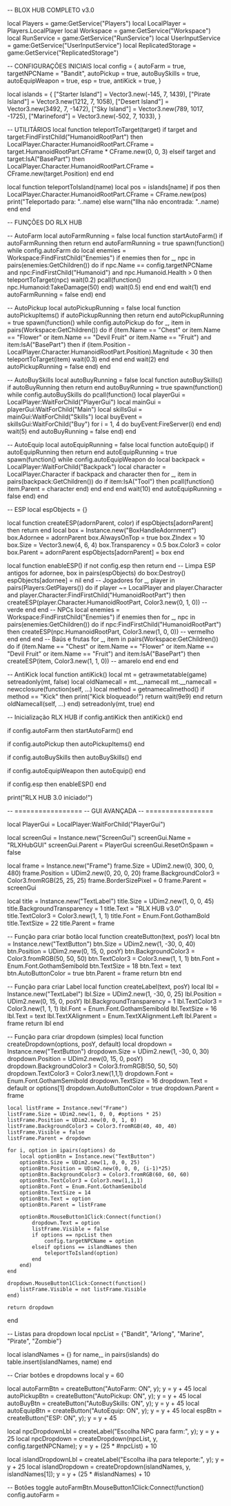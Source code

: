 -- BLOX HUB COMPLETO v3.0

local Players = game:GetService("Players")
local LocalPlayer = Players.LocalPlayer
local Workspace = game:GetService("Workspace")
local RunService = game:GetService("RunService")
local UserInputService = game:GetService("UserInputService")
local ReplicatedStorage = game:GetService("ReplicatedStorage")

-- CONFIGURAÇÕES INICIAIS
local config = {
    autoFarm = true,
    targetNPCName = "Bandit",
    autoPickup = true,
    autoBuySkills = true,
    autoEquipWeapon = true,
    esp = true,
    antiKick = true,
}

local islands = {
    ["Starter Island"] = Vector3.new(-145, 7, 1439),
    ["Pirate Island"] = Vector3.new(1212, 7, 1058),
    ["Desert Island"] = Vector3.new(3492, 7, -1472),
    ["Sky Island"] = Vector3.new(789, 1017, -1725),
    ["Marineford"] = Vector3.new(-502, 7, 1033),
}

-- UTILITÁRIOS
local function teleportToTarget(target)
    if target and target:FindFirstChild("HumanoidRootPart") then
        LocalPlayer.Character.HumanoidRootPart.CFrame = target.HumanoidRootPart.CFrame * CFrame.new(0, 0, 3)
    elseif target and target:IsA("BasePart") then
        LocalPlayer.Character.HumanoidRootPart.CFrame = CFrame.new(target.Position)
    end
end

local function teleportToIsland(name)
    local pos = islands[name]
    if pos then
        LocalPlayer.Character.HumanoidRootPart.CFrame = CFrame.new(pos)
        print("Teleportado para: "..name)
    else
        warn("Ilha não encontrada: "..name)
    end
end

-- FUNÇÕES DO RLX HUB

-- AutoFarm
local autoFarmRunning = false
local function startAutoFarm()
    if autoFarmRunning then return end
    autoFarmRunning = true
    spawn(function()
        while config.autoFarm do
            local enemies = Workspace:FindFirstChild("Enemies")
            if enemies then
                for _, npc in pairs(enemies:GetChildren()) do
                    if npc.Name == config.targetNPCName and npc:FindFirstChild("Humanoid") and npc.Humanoid.Health > 0 then
                        teleportToTarget(npc)
                        wait(0.2)
                        pcall(function()
                            npc.Humanoid:TakeDamage(50)
                        end)
                        wait(0.5)
                    end
                end
            end
            wait(1)
        end
        autoFarmRunning = false
    end)
end

-- AutoPickup
local autoPickupRunning = false
local function autoPickupItems()
    if autoPickupRunning then return end
    autoPickupRunning = true
    spawn(function()
        while config.autoPickup do
            for _, item in pairs(Workspace:GetChildren()) do
                if (item.Name == "Chest" or item.Name == "Flower" or item.Name == "Devil Fruit" or item.Name == "Fruit") and item:IsA("BasePart") then
                    if (item.Position - LocalPlayer.Character.HumanoidRootPart.Position).Magnitude < 30 then
                        teleportToTarget(item)
                        wait(0.3)
                    end
                end
            end
            wait(2)
        end
        autoPickupRunning = false
    end)
end

-- AutoBuySkills
local autoBuyRunning = false
local function autoBuySkills()
    if autoBuyRunning then return end
    autoBuyRunning = true
    spawn(function()
        while config.autoBuySkills do
            pcall(function()
                local playerGui = LocalPlayer:WaitForChild("PlayerGui")
                local mainGui = playerGui:WaitForChild("Main")
                local skillsGui = mainGui:WaitForChild("Skills")
                local buyEvent = skillsGui:WaitForChild("Buy")
                for i = 1, 4 do
                    buyEvent:FireServer(i)
                end
            end)
            wait(5)
        end
        autoBuyRunning = false
    end)
end

-- AutoEquip
local autoEquipRunning = false
local function autoEquip()
    if autoEquipRunning then return end
    autoEquipRunning = true
    spawn(function()
        while config.autoEquipWeapon do
            local backpack = LocalPlayer:WaitForChild("Backpack")
            local character = LocalPlayer.Character
            if backpack and character then
                for _, item in pairs(backpack:GetChildren()) do
                    if item:IsA("Tool") then
                        pcall(function()
                            item.Parent = character
                        end)
                    end
                end
            end
            wait(10)
        end
        autoEquipRunning = false
    end)
end

-- ESP
local espObjects = {}

local function createESP(adornParent, color)
    if espObjects[adornParent] then return end
    local box = Instance.new("BoxHandleAdornment")
    box.Adornee = adornParent
    box.AlwaysOnTop = true
    box.ZIndex = 10
    box.Size = Vector3.new(4, 6, 4)
    box.Transparency = 0.5
    box.Color3 = color
    box.Parent = adornParent
    espObjects[adornParent] = box
end

local function enableESP()
    if not config.esp then return end
    -- Limpa ESP antigos
    for adornee, box in pairs(espObjects) do
        box:Destroy()
        espObjects[adornee] = nil
    end
    -- Jogadores
    for _, player in pairs(Players:GetPlayers()) do
        if player ~= LocalPlayer and player.Character and player.Character:FindFirstChild("HumanoidRootPart") then
            createESP(player.Character.HumanoidRootPart, Color3.new(0, 1, 0)) -- verde
        end
    end
    -- NPCs
    local enemies = Workspace:FindFirstChild("Enemies")
    if enemies then
        for _, npc in pairs(enemies:GetChildren()) do
            if npc:FindFirstChild("HumanoidRootPart") then
                createESP(npc.HumanoidRootPart, Color3.new(1, 0, 0)) -- vermelho
            end
        end
    end
    -- Baús e frutas
    for _, item in pairs(Workspace:GetChildren()) do
        if (item.Name == "Chest" or item.Name == "Flower" or item.Name == "Devil Fruit" or item.Name == "Fruit") and item:IsA("BasePart") then
            createESP(item, Color3.new(1, 1, 0)) -- amarelo
        end
    end
end

-- AntiKick
local function antiKick()
    local mt = getrawmetatable(game)
    setreadonly(mt, false)
    local oldNamecall = mt.__namecall
    mt.__namecall = newcclosure(function(self, ...)
        local method = getnamecallmethod()
        if method == "Kick" then
            print("Kick bloqueado!")
            return wait(9e9)
        end
        return oldNamecall(self, ...)
    end)
    setreadonly(mt, true)
end

-- Inicialização RLX HUB
if config.antiKick then
    antiKick()
end

if config.autoFarm then
    startAutoFarm()
end

if config.autoPickup then
    autoPickupItems()
end

if config.autoBuySkills then
    autoBuySkills()
end

if config.autoEquipWeapon then
    autoEquip()
end

if config.esp then
    enableESP()
end

print("RLX HUB 3.0 iniciado!")

-- =================
-- GUI AVANÇADA
-- =================

local PlayerGui = LocalPlayer:WaitForChild("PlayerGui")

local screenGui = Instance.new("ScreenGui")
screenGui.Name = "RLXHubGUI"
screenGui.Parent = PlayerGui
screenGui.ResetOnSpawn = false

local frame = Instance.new("Frame")
frame.Size = UDim2.new(0, 300, 0, 480)
frame.Position = UDim2.new(0, 20, 0, 20)
frame.BackgroundColor3 = Color3.fromRGB(25, 25, 25)
frame.BorderSizePixel = 0
frame.Parent = screenGui

local title = Instance.new("TextLabel")
title.Size = UDim2.new(1, 0, 0, 45)
title.BackgroundTransparency = 1
title.Text = "RLX HUB v3.0"
title.TextColor3 = Color3.new(1, 1, 1)
title.Font = Enum.Font.GothamBold
title.TextSize = 22
title.Parent = frame

-- Função para criar botão
local function createButton(text, posY)
    local btn = Instance.new("TextButton")
    btn.Size = UDim2.new(1, -30, 0, 40)
    btn.Position = UDim2.new(0, 15, 0, posY)
    btn.BackgroundColor3 = Color3.fromRGB(50, 50, 50)
    btn.TextColor3 = Color3.new(1, 1, 1)
    btn.Font = Enum.Font.GothamSemibold
    btn.TextSize = 18
    btn.Text = text
    btn.AutoButtonColor = true
    btn.Parent = frame
    return btn
end

-- Função para criar Label
local function createLabel(text, posY)
    local lbl = Instance.new("TextLabel")
    lbl.Size = UDim2.new(1, -30, 0, 25)
    lbl.Position = UDim2.new(0, 15, 0, posY)
    lbl.BackgroundTransparency = 1
    lbl.TextColor3 = Color3.new(1, 1, 1)
    lbl.Font = Enum.Font.GothamSemibold
    lbl.TextSize = 16
    lbl.Text = text
    lbl.TextXAlignment = Enum.TextXAlignment.Left
    lbl.Parent = frame
    return lbl
end

-- Função para criar dropdown (simples)
local function createDropdown(options, posY, default)
    local dropdown = Instance.new("TextButton")
    dropdown.Size = UDim2.new(1, -30, 0, 30)
    dropdown.Position = UDim2.new(0, 15, 0, posY)
    dropdown.BackgroundColor3 = Color3.fromRGB(50, 50, 50)
    dropdown.TextColor3 = Color3.new(1,1,1)
    dropdown.Font = Enum.Font.GothamSemibold
    dropdown.TextSize = 16
    dropdown.Text = default or options[1]
    dropdown.AutoButtonColor = true
    dropdown.Parent = frame

    local listFrame = Instance.new("Frame")
    listFrame.Size = UDim2.new(1, 0, 0, #options * 25)
    listFrame.Position = UDim2.new(0, 0, 1, 0)
    listFrame.BackgroundColor3 = Color3.fromRGB(40, 40, 40)
    listFrame.Visible = false
    listFrame.Parent = dropdown

    for i, option in ipairs(options) do
        local optionBtn = Instance.new("TextButton")
        optionBtn.Size = UDim2.new(1, 0, 0, 25)
        optionBtn.Position = UDim2.new(0, 0, 0, (i-1)*25)
        optionBtn.BackgroundColor3 = Color3.fromRGB(60, 60, 60)
        optionBtn.TextColor3 = Color3.new(1,1,1)
        optionBtn.Font = Enum.Font.GothamSemibold
        optionBtn.TextSize = 14
        optionBtn.Text = option
        optionBtn.Parent = listFrame

        optionBtn.MouseButton1Click:Connect(function()
            dropdown.Text = option
            listFrame.Visible = false
            if options == npcList then
                config.targetNPCName = option
            elseif options == islandNames then
                teleportToIsland(option)
            end
        end)
    end

    dropdown.MouseButton1Click:Connect(function()
        listFrame.Visible = not listFrame.Visible
    end)

    return dropdown
end

-- Listas para dropdown
local npcList = {"Bandit", "Arlong", "Marine", "Pirate", "Zombie"}

local islandNames = {}
for name,_ in pairs(islands) do
    table.insert(islandNames, name)
end

-- Criar botões e dropdowns
local y = 60

local autoFarmBtn = createButton("AutoFarm: ON", y); y = y + 45
local autoPickupBtn = createButton("AutoPickup: ON", y); y = y + 45
local autoBuyBtn = createButton("AutoBuySkills: ON", y); y = y + 45
local autoEquipBtn = createButton("AutoEquip: ON", y); y = y + 45
local espBtn = createButton("ESP: ON", y); y = y + 45

local npcDropdownLbl = createLabel("Escolha NPC para farm:", y); y = y + 25
local npcDropdown = createDropdown(npcList, y, config.targetNPCName); y = y + (25 * #npcList) + 10

local islandDropdownLbl = createLabel("Escolha ilha para teleporte:", y); y = y + 25
local islandDropdown = createDropdown(islandNames, y, islandNames[1]); y = y + (25 * #islandNames) + 10

-- Botões toggle
autoFarmBtn.MouseButton1Click:Connect(function()
    config.autoFarm =
